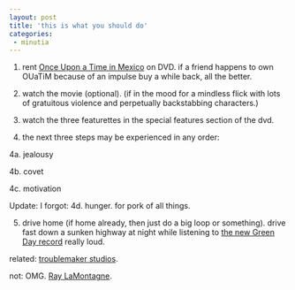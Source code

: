 ```yaml
---
layout: post
title: 'this is what you should do'
categories:
 - minutia
---
```


1. rent <a href="http://imdb.com/title/tt0285823/">Once Upon a Time in Mexico</a> on DVD. if a friend happens to own OUaTiM because of an impulse buy a while back, all the better.



2. watch the movie (optional). (if in the mood for a mindless flick with lots of gratuitous violence and perpetually backstabbing characters.)



3. watch the three featurettes in the special features section of the dvd.



4. the next three steps may be experienced in any order:



4a. jealousy



4b. covet



4c. motivation



Update: I forgot: 4d. hunger. for pork of all things.



5. drive home (if home already, then just do a big loop or something). drive fast down a sunken highway at night while listening to <a href="http://www.google.com/search?q=green+day+american+idiot">the new Green Day record</a> really loud.



related: <a href="http://troublemakerstudios.com">troublemaker studios</a>.



not: OMG. <a href="http://www.raylamontagne.com">Ray LaMontagne</a>.